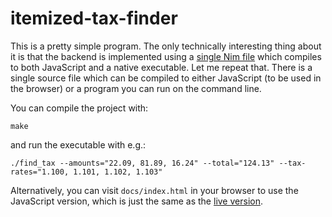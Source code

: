 # itemized-tax-finder

This is a pretty simple program. The only technically interesting thing about
it is that the backend is implemented using a [single Nim file](./find_tax.nim)
which compiles to both JavaScript and a native executable. Let me repeat that.
There is a single source file which can be compiled to either JavaScript (to be
used in the browser) or a program you can run on the command line.

You can compile the project with:

```
make
```

and run the executable with e.g.:

```
./find_tax --amounts="22.09, 81.89, 16.24" --total="124.13" --tax-rates="1.100, 1.101, 1.102, 1.103"
```

Alternatively, you can visit `docs/index.html` in your browser to use the
JavaScript version, which is just the same as the [live
version](https://riceissa.github.io/itemized-tax-finder/).
